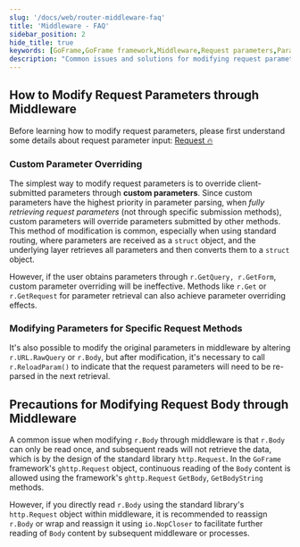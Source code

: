 ```yaml
---
slug: '/docs/web/router-middleware-faq'
title: 'Middleware - FAQ'
sidebar_position: 2
hide_title: true
keywords: [GoFrame,GoFrame framework,Middleware,Request parameters,Parameter overriding,Request Body,Custom parameters,Request modification,ghttp.Request,HTTP request]
description: "Common issues and solutions for modifying request parameters and request Body through middleware when using the GoFrame framework to create websites. Special attention is given to the mechanism of custom parameter overriding and precautions when modifying the request Body to ensure correct handling of HTTP request information in middleware."
---
```


## How to Modify Request Parameters through Middleware

Before learning how to modify request parameters, please first understand some details about request parameter input: [Request 🔥](../../请求输入/请求输入.md)

### Custom Parameter Overriding

The simplest way to modify request parameters is to override client-submitted parameters through **custom parameters**. Since custom parameters have the highest priority in parameter parsing, when *fully retrieving request parameters* (not through specific submission methods), custom parameters will override parameters submitted by other methods. This method of modification is common, especially when using standard routing, where parameters are received as a `struct` object, and the underlying layer retrieves all parameters and then converts them to a `struct` object.

However, if the user obtains parameters through `r.GetQuery, r.GetForm`, custom parameter overriding will be ineffective. Methods like `r.Get` or `r.GetRequest` for parameter retrieval can also achieve parameter overriding effects.

### Modifying Parameters for Specific Request Methods

It's also possible to modify the original parameters in middleware by altering `r.URL.RawQuery` or `r.Body`, but after modification, it's necessary to call `r.ReloadParam()` to indicate that the request parameters will need to be re-parsed in the next retrieval.

## Precautions for Modifying Request Body through Middleware

A common issue when modifying `r.Body` through middleware is that `r.Body` can only be read once, and subsequent reads will not retrieve the data, which is by the design of the standard library `http.Request`. In the `GoFrame` framework's `ghttp.Request` object, continuous reading of the `Body` content is allowed using the framework's `ghttp.Request` `GetBody`, `GetBodyString` methods.

However, if you directly read `r.Body` using the standard library's `http.Request` object within middleware, it is recommended to reassign `r.Body` or wrap and reassign it using `io.NopCloser` to facilitate further reading of `Body` content by subsequent middleware or processes.